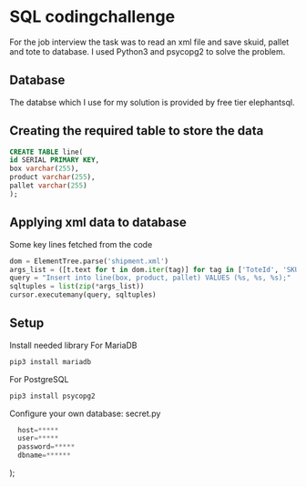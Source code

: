 # SQL codingchallenge

For the job interview the task was to read an xml file and save skuid, pallet and tote to database. I used Python3 and psycopg2 to solve the problem.

## Database

The databse which I use for my solution is provided by free tier elephantsql.

## Creating the required table to store the data
``` sql
CREATE TABLE line(
id SERIAL PRIMARY KEY,
box varchar(255),
product varchar(255),
pallet varchar(255)
);
```

## Applying xml data to database
Some key lines fetched from the code

``` py
dom = ElementTree.parse('shipment.xml')
args_list = ([t.text for t in dom.iter(tag)] for tag in ['ToteId', 'SKUId', 'PalletId'])
query = "Insert into line(box, product, pallet) VALUES (%s, %s, %s);"
sqltuples = list(zip(*args_list))
cursor.executemany(query, sqltuples)
``` 

## Setup

  Install needed library
  For MariaDB
  ``` python
  pip3 install mariadb
  ```
  For PostgreSQL
  ``` python
  pip3 install psycopg2
  ```
 
  Configure your own database: secret.py
  
  ``` python
    host=*****
    user=*****
    password=*****
    dbname=******
  ```
 
    
  

);
